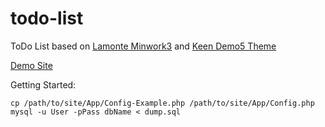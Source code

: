 # todo-list
ToDo List based on [Lamonte Minwork3](https://github.com/Lamonte/minwork3) and [Keen Demo5 Theme](https://keenthemes.com/keen/preview/demo5/index.html)

[Demo Site](http://todo.demka.org/)


Getting Started: 
```
cp /path/to/site/App/Config-Example.php /path/to/site/App/Config.php
mysql -u User -pPass dbName < dump.sql
```